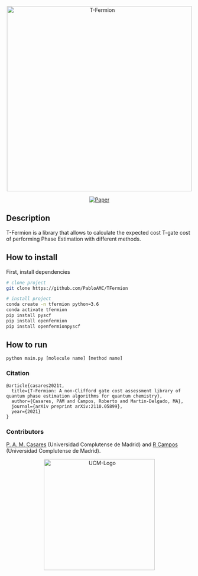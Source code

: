 <div align="center">    
 <img width="500" alt="T-Fermion" src="https://user-images.githubusercontent.com/20182937/139062847-e45efa4c-b45c-4de4-9a0e-73bffbc2ff76.png">   


 
 
 [![Paper](http://img.shields.io/badge/arxiv-quant.ph:2110.05899-B31B1B.svg)](https://arxiv.org/abs/2110.05899)
</div>
 
## Description   
T-Fermion is a library that allows to calculate the expected cost T-gate cost of performing Phase Estimation with different methods.

## How to install  
First, install dependencies   
```bash
# clone project   
git clone https://github.com/PabloAMC/TFermion

# install project
conda create -n tfermion python=3.6
conda activate tfermion
pip install pyscf
pip install openfermion
pip install openfermionpyscf
 ```   

## How to run
```
python main.py [molecule name] [method name]
```

### Citation   
```
@article{casares2021t,
  title={T-Fermion: A non-Clifford gate cost assessment library of quantum phase estimation algorithms for quantum chemistry},
  author={Casares, PAM and Campos, Roberto and Martin-Delgado, MA},
  journal={arXiv preprint arXiv:2110.05899},
  year={2021}
}
```   
### Contributors  
[P. A. M. Casares](https://github.com/PabloAMC) (Universidad Complutense de Madrid) and [R Campos](https://github.com/roberCo) (Universidad Complutense de Madrid).


<div align="center">

<img width="300" alt="UCM-Logo" src="https://user-images.githubusercontent.com/20182937/139063409-d33a6078-9218-4a8d-8016-78fb93c0b483.jpg">
</div>

